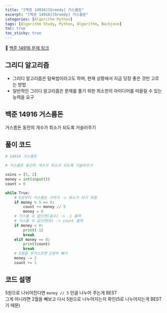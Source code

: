 ```yaml
---
title: "[백준 14916][Greedy] 거스름돈"
excerpt: "[백준 14916][Greedy] 거스름돈"
categories: [Algorithm Python]
tags: [Algorithm Study, Python, Algorithm, Backjoon]
toc: true
toc_sticky: true
---
```


📌 [백준 14916 문제 링크](https://www.acmicpc.net/problem/14916) <br>

## 그리디 알고리즘

- 그리디 알고리즘은 탐욕법이라고도 하며, 현재 상황에서 지금 당장 좋은 것만 고르는 방법
- 일반적인 그리디 알고리즘은 문제를 풀기 위한 최소한의 아이디어를 떠올릴 수 있는 능력을 요구

## 백준 14916 거스름돈

거스름돈 동전의 개수가 최소가 되도록 거슬러주기

## 풀이 코드

```python
# 14916 거스름돈

# 거스름돈 동전의 개수가 최소가 되도록 거슬러주기

coins = [5, 2]
money = int(input())
count = 0

while True:
    # 5원부터 거스름돈 구하기 -> 최소가 되기 위함
    if money % 5 == 0:
        count += money // 5
        money = 0
    # 거스를 수 없으면(음수) -> -1 출력
    # 거스를 수 있으면(0) -> count 출력
    if money < 0:
        print(-1)
        break
    elif money == 0:
        print(count)
        break
    # 5원을 못거스르면 2원씩 빼기
    money -= 2
    count += 1
```

## 코드 설명

5원으로 나뉘어진다면 `money // 5` 만큼 나누어 주는게 BEST <br>
그게 아니라면 2월을 빼보고 다시 5원으로 나누어지는지 확인(5로 나누어지는게 BEST기 때문)
